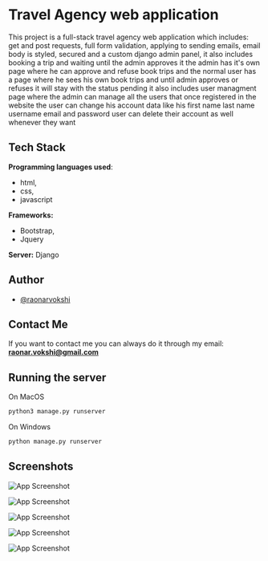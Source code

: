 
# Travel Agency web application

This project is a full-stack travel agency web application which includes: get and post requests, full form validation, applying to sending emails, email body is styled, secured and a custom django admin panel, it also includes booking a trip and waiting until the admin approves it the admin has it's own page where he can approve and refuse book trips and the normal user has a page where he sees his own book trips and until admin approves or refuses it will stay with the status pending it also includes user managment page where the admin can manage all the users that once registered in the website the user can change his account data like his first name last name username email and password user can delete their account as well whenever they want

## Tech Stack

**Programming languages used**: 
* html, 
* css, 
* javascript

**Frameworks:** 
* Bootstrap, 
* Jquery


**Server:** Django

## Author

- [@raonarvokshi](https://www.github.com/RokiPR)


## Contact Me

If you want to contact me you can always do it through my email:
**raonar.vokshi@gmail.com**
## Running the server

On MacOS
```bash
python3 manage.py runserver
```

On Windows
```bash
python manage.py runserver
```
## Screenshots

![App Screenshot](/Users/raonarvokshi/Desktop/landing_page)

![App Screenshot](/Users/raonarvokshi/Desktop/about_us_page)

![App Screenshot](/Users/raonarvokshi/Desktop/our_services_page)

![App Screenshot](/Users/raonarvokshi/Desktop/contact_us_page)

![App Screenshot](/Users/raonarvokshi/Desktop/book_now_page)